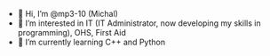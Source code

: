- 👋 Hi, I’m @mp3-10 (Michal)
- 👀 I’m interested in IT (IT Administrator, now developing my skills in programming), OHS, First Aid
- 🌱 I’m currently learning C++ and Python

<!---
mp3-10/mp3-10 is a ✨ special ✨ repository because its `README.md` (this file) appears on your GitHub profile.
You can click the Preview link to take a look at your changes.
--->
